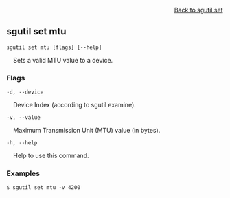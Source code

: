 <div id="readme" class="Box-body readme blob js-code-block-container">
<article class="markdown-body entry-content p-3 p-md-6" itemprop="text">
<p align="right">
<a href="https://github.com/fpgasystems/sgrt/blob/main/cli/manual/sgutil-set.md#sgutil-set">Back to sgutil set</a>
</p>

## sgutil set mtu

<code>sgutil set mtu [flags] [--help]</code>
<p>
  &nbsp; &nbsp; Sets a valid MTU value to a device.
</p>

### Flags
<code>-d, --device <string></code>
<p>
  &nbsp; &nbsp; Device Index (according to sgutil examine).
</p>

<code>-v, --value <string></code>
<p>
  &nbsp; &nbsp; Maximum Transmission Unit (MTU) value (in bytes).
</p>

<code>-h, --help <string></code>
<p>
  &nbsp; &nbsp; Help to use this command.
</p>

### Examples
```
$ sgutil set mtu -v 4200
```